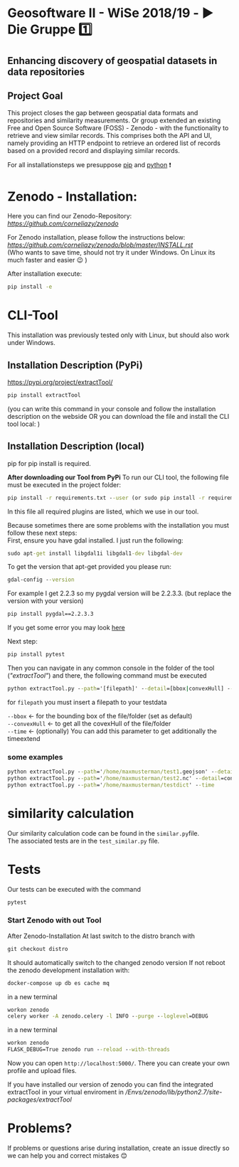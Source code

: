 # Geosoftware II - WiSe 2018/19 - :arrow_forward: Die Gruppe :one: 
## Enhancing discovery of geospatial datasets in data repositories

## Project Goal
This project closes the gap between geospatial data formats and repositories and similarity measurements.
Or group extended an existing Free and Open Source Software (FOSS) - Zenodo - with the functionality to retrieve and view similar records. This comprises both the API and UI, namely providing an HTTP endpoint to retrieve an
ordered list of records based on a provided record and displaying similar records.     
   
For all installationsteps we presuppose [pip](https://pip.pypa.io/en/stable/installing/) and [python](https://www.python.org/) :exclamation:
  
# Zenodo - Installation:      
Here you can find our Zenodo-Repository:   
*https://github.com/corneliazy/zenodo*   

For Zenodo installation, please follow the instructions below:    
*https://github.com/corneliazy/zenodo/blob/master/INSTALL.rst*   
(Who wants to save time, should not try it under Windows. On Linux its much faster and easier :wink: )
 
After installation execute:
```bat
pip install -e
```

# CLI-Tool   
This installation was previously tested only with Linux, but should also work under Windows.  

## Installation Description (PyPi)  
https://pypi.org/project/extractTool/  
```bat 
pip install extractTool
```  
   
(you can write this command in your console and follow the installation description on the webside OR    you can download the file and install the CLI tool local: )   
## Installation Description (local)
 
pip for pip install is required.   

**After downloading our Tool from PyPi** 
To run our CLI tool, the following file must be executed in the project folder:   
     
```bat 
pip install -r requirements.txt --user (or sudo pip install -r requirements.txt) 
```
   
In this file all required plugins are listed, which we use in our tool.      

Because sometimes there are some problems with the installation you must follow these next steps:   
First, ensure you have gdal installed. I just run the following:
```bat 
sudo apt-get install libgdal1i libgdal1-dev libgdal-dev
```
To get the version that apt-get provided you please run: 
```bat
gdal-config --version
``` 
For example I get 2.2.3 so my pygdal version will be 2.2.3.3. (but replace the version with your version)
```bat
pip install pygdal==2.2.3.3
```
If you get some error you may look [here](https://stackoverflow.com/questions/32066828/install-gdal-in-virtualenvwrapper-environment)

Next step:
```bat 
pip install pytest   
```      
Then you can navigate in any common console in the folder of the tool (*"extractTool"*) and
there, the following command must be executed

```bat 
python extractTool.py --path='[filepath]' --detail=[bbox|convexHull] --time
```
 for `filepath` you must insert a filepath to your testdata
 
`--bbox` &larr; for the bounding box of the file/folder (set as default)  
`--convexHull` &larr; to get all the covexHull of the file/folder   
`--time` &larr; (optionally) You can add this parameter to get additionally the timeextend   

### some examples
```bat
python extractTool.py --path='/home/maxmusterman/test1.geojson' --detail=bbox --time   
python extractTool.py --path='/home/maxmusterman/test2.nc' --detail=convexHull
python extractTool.py --path='/home/maxmusterman/testdict' --time
```
# similarity calculation

Our similarity calculation code can be found in the `similar.py`file.   
The associated tests are in the `test_similar.py` file.

# Tests

Our tests can be executed with the command 
```bat 
pytest
```
### Start Zenodo with out Tool
After Zenodo-Installation
At last switch to the distro branch with
```bat
git checkout distro
```

It should automatically switch to the changed zenodo version
If not reboot the zenodo development installation with:
```bat
docker-compose up db es cache mq
```
in a new terminal 
```bat
workon zenodo
celery worker -A zenodo.celery -l INFO --purge --loglevel=DEBUG
```
in a new terminal
```bat
workon zenodo
FLASK_DEBUG=True zenodo run --reload --with-threads
```

Now you can open `http://localhost:5000/`. There you can create your own profile and upload files.

If you have installed our version of zenodo you can find the integrated extractTool in your virtual enviroment in */Envs/zenodo/lib/python2.7/site-packages/extractTool* 


# Problems?
If problems or questions arise during installation, create an issue directly so we can help you and correct mistakes :blush:
